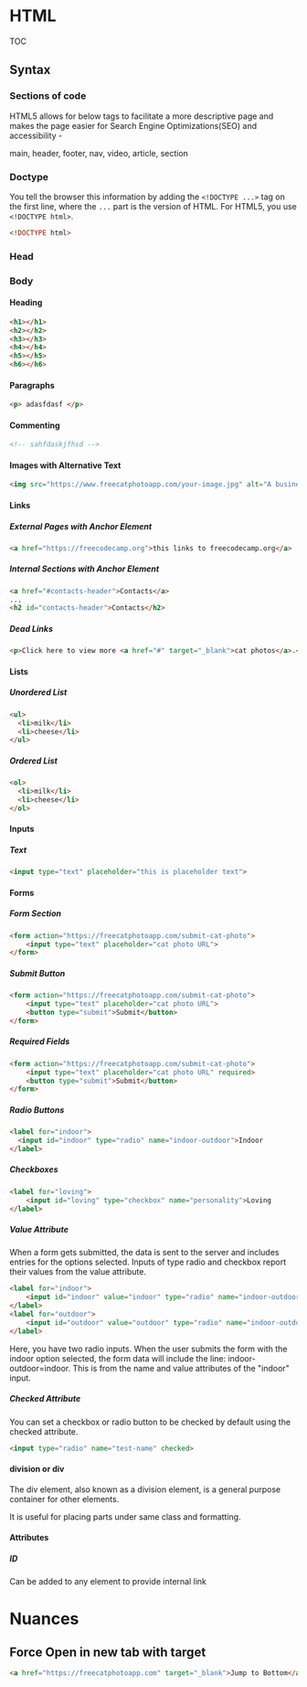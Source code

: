 # HTML

TOC

## Syntax

### Sections of code

HTML5 allows for below tags to facilitate a more descriptive page and makes the page easier for Search Engine Optimizations(SEO) and accessibility -

main, header, footer, nav, video, article, section

### Doctype

You tell the browser this information by adding the ```<!DOCTYPE ...>``` tag on the first line, where the ```...``` part is the version of HTML. For HTML5, you use ```<!DOCTYPE html>```.

```html
<!DOCTYPE html>
```

### Head


### Body

#### Heading

```html
<h1></h1>
<h2></h2>
<h3></h3>
<h4></h4>
<h5></h5>
<h6></h6>
```

#### Paragraphs

```html
<p> adasfdasf </p>
```

#### Commenting

```html
<!-- sahfdaskjfhsd -->
```

#### Images with Alternative Text

```html
<img src="https://www.freecatphotoapp.com/your-image.jpg" alt="A business cat wearing a necktie.">
```

#### Links

##### External Pages with Anchor Element

```html
<a href="https://freecodecamp.org">this links to freecodecamp.org</a>
```

##### Internal Sections with Anchor Element

```html
<a href="#contacts-header">Contacts</a>
...
<h2 id="contacts-header">Contacts</h2>
```

##### Dead Links 

```html
<p>Click here to view more <a href="#" target="_blank">cat photos</a>.</p>
```

#### Lists

##### Unordered List

```html
<ul>
  <li>milk</li>
  <li>cheese</li>
</ul>
```

##### Ordered List

```html
<ol>
  <li>milk</li>
  <li>cheese</li>
</ol>
```


#### Inputs

##### Text

```html
<input type="text" placeholder="this is placeholder text">
```

#### Forms

##### Form Section

```html
<form action="https://freecatphotoapp.com/submit-cat-photo">
    <input type="text" placeholder="cat photo URL">
</form>
```

##### Submit Button

```html
<form action="https://freecatphotoapp.com/submit-cat-photo">
    <input type="text" placeholder="cat photo URL">
    <button type="submit">Submit</button>
</form>
```

##### Required Fields

```html
<form action="https://freecatphotoapp.com/submit-cat-photo">
    <input type="text" placeholder="cat photo URL" required>
    <button type="submit">Submit</button>
</form>
```

##### Radio Buttons

```html
<label for="indoor"> 
  <input id="indoor" type="radio" name="indoor-outdoor">Indoor 
</label>

```

##### Checkboxes

```html
<label for="loving">
	<input id="loving" type="checkbox" name="personality">Loving
</label>
```

##### Value Attribute

When a form gets submitted, the data is sent to the server and includes entries for the options selected. Inputs of type radio and checkbox report their values from the value attribute.

```html
<label for="indoor">
    <input id="indoor" value="indoor" type="radio" name="indoor-outdoor">Indoor
</label>
<label for="outdoor">
    <input id="outdoor" value="outdoor" type="radio" name="indoor-outdoor">Outdoor
</label>
```
Here, you have two radio inputs. When the user submits the form with the indoor option selected, the form data will include the line: indoor-outdoor=indoor. This is from the name and value attributes of the "indoor" input.


##### Checked Attribute

You can set a checkbox or radio button to be checked by default using the checked attribute.
```html
<input type="radio" name="test-name" checked>
```

#### division or div

The div element, also known as a division element, is a general purpose container for other elements.

It is useful for placing parts under same class and formatting.

#### Attributes

##### ID

Can be added to any element to provide internal link

# Nuances

## Force Open in new tab with target

```html
<a href="https://freecatphotoapp.com" target="_blank">Jump to Bottom</a>
```
